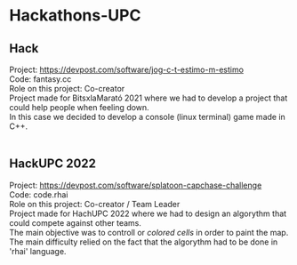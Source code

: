 # Hackathons-UPC

## Hack
Project: https://devpost.com/software/jog-c-t-estimo-m-estimo <br>
Code: fantasy.cc <br>
Role on this project: Co-creator <br>
Project made for BitsxlaMarató 2021 where we had to develop a project that could help people when feeling down. <br>
In this case we decided to develop a console (linux terminal) game made in C++. <br>
<br>

## HackUPC 2022
Project:  https://devpost.com/software/splatoon-capchase-challenge <br>
Code: code.rhai <br>
Role on this project: Co-creator / Team Leader <br>
Project made for HachUPC 2022 where we had to design an algorythm that could compete against other teams. <br>
The main objective was to controll or _colored cells_ in order to paint the map. <br>
The main difficulty relied on the fact that the algorythm had to be done in 'rhai' language. 
